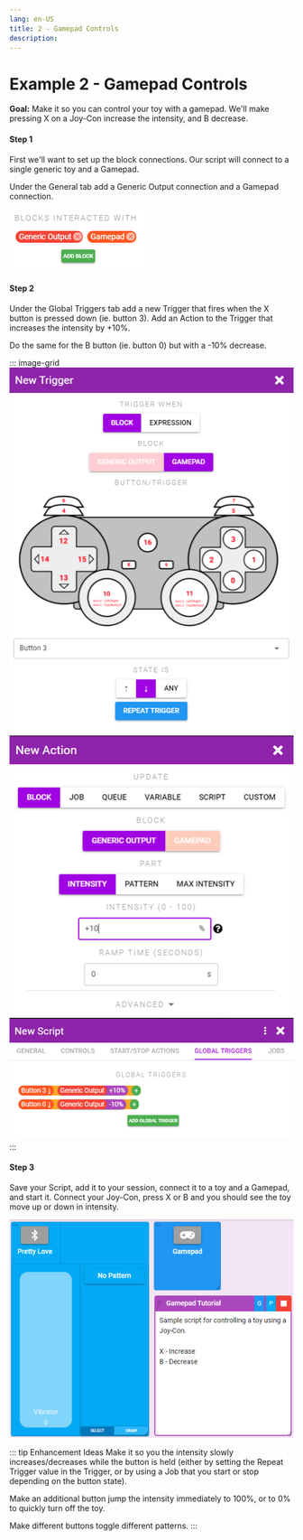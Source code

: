 ```yaml
---
lang: en-US
title: 2 - Gamepad Controls
description: 
---
```


# Example 2 - Gamepad Controls

**Goal:** Make it so you can control your toy with a gamepad. We'll make pressing X on a Joy-Con increase the intensity, and B decrease.

#### Step 1
First we'll want to set up the block connections. Our script will connect to a single generic toy and a Gamepad.

Under the General tab add a Generic Output connection and a Gamepad connection.

![Script Example 2 General Tab](../images/script-example-2-general-tab.png)

#### Step 2
Under the Global Triggers tab add a new Trigger that fires when the X button is pressed down (ie. button 3). Add an Action to the Trigger that increases the intensity by +10%.

Do the same for the B button (ie. button 0) but with a -10% decrease.

::: image-grid
![Script Example 2 Global Triggers Trigger](../images/script-example-2-global-trigger.png)  
![Script Example 2 Global Triggers Trigger Action](../images/script-example-2-global-trigger-action.png)  
![Script Example 2 Global Triggers Tab](../images/script-example-2-global-triggers.png)
:::

#### Step 3
Save your Script, add it to your session, connect it to a toy and a Gamepad, and start it. Connect your Joy-Con, press X or B and you should see the toy move up or down in intensity.

![Script Example 2 Active](../images/script-example-2-active.png)

::: tip Enhancement Ideas
Make it so you the intensity slowly increases/decreases while the button is held (either by setting the Repeat Trigger value in the Trigger, or by using a Job that you start or stop depending on the button state).

Make an additional button jump the intensity immediately to 100%, or to 0% to quickly turn off the toy.

Make different buttons toggle different patterns.
:::